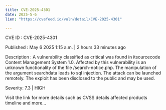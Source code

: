 ```yaml
---
title: CVE-2025-4301
date: 2025-5-6
lien: "https://cvefeed.io/vuln/detail/CVE-2025-4301"

---
```


CVE ID : CVE-2025-4301

Published :  May 6
2025
1:15 a.m. | 2 hours
33 minutes ago

Description : A vulnerability classified as critical was found in itsourcecode Content Management System 1.0. Affected by this vulnerability is an unknown functionality of the file /search-notice.php. The manipulation of the argument searchdata leads to sql injection. The attack can be launched remotely. The exploit has been disclosed to the public and may be used.

Severity: 7.3 | HIGH

Visit the link for more details
such as CVSS details
affected products
timeline
and more...
